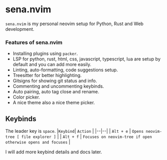 # sena.nvim
`sena.nvim` is my personal neovim setup for Python, Rust and Web development.

### Features of sena.nvim
- Installing plugins using `packer`.
- LSP for python, rust, html, css, javascript, typescript, lua are setup by default and you can add more easily.
- Linting, auto-formatting, code suggestions setup.
- Treesitter for better highlighting.
- Gitsigns for showing git status and info.
- Commenting and uncommenting keybinds.
- Auto pairing, auto tag close and rename.
- Color picker.
- A nice theme also a nice theme picker.

## Keybinds
The leader key is `space`.
|`Keybind`| `Action` |
|--|--|
| `Alt + e` | `Opens neovim-tree [ file explorer ]` |
| `Alt + f` | `Focuses on neovim-tree if open otherwise opens and focuses` |

I will add more keybind details and docs later.
